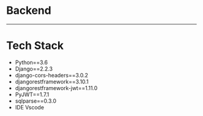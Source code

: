 # Backend

***
# Tech Stack

- Python==3.6
- Django==2.2.3
- django-cors-headers==3.0.2
- djangorestframework==3.10.1
- djangorestframework-jwt==1.11.0
- PyJWT==1.7.1
- sqlparse==0.3.0
- IDE Vscode

